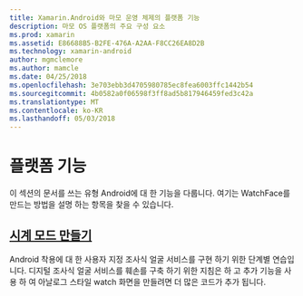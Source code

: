 ```yaml
---
title: Xamarin.Android와 마모 운영 체제의 플랫폼 기능
description: 마모 OS 플랫폼의 주요 구성 요소
ms.prod: xamarin
ms.assetid: E86688B5-B2FE-476A-A2AA-F8CC26EA8D2B
ms.technology: xamarin-android
author: mgmclemore
ms.author: mamcle
ms.date: 04/25/2018
ms.openlocfilehash: 3e703ebb3d4705980785ec8fea6003ffc1442b54
ms.sourcegitcommit: 4b0582a0f06598f3ff8ad5b817946459fed3c42a
ms.translationtype: MT
ms.contentlocale: ko-KR
ms.lasthandoff: 05/03/2018
---
```

# <a name="platform-features"></a>플랫폼 기능

이 섹션의 문서를 쓰는 유형 Android에 대 한 기능을 다룹니다. 여기는 WatchFace를 만드는 방법을 설명 하는 항목을 찾을 수 있습니다.
 
##  <a name="creating-a-watch-faceandroidwearplatformcreating-a-watchfacemd"></a>[시계 모드 만들기](~/android/wear/platform/creating-a-watchface.md)

Android 착용에 대 한 사용자 지정 조사식 얼굴 서비스를 구현 하기 위한 단계별 연습입니다. 디지털 조사식 얼굴 서비스를 훼손를 구축 하기 위한 지침은 하 고 추가 기능을 사용 하 여 아날로그 스타일 watch 화면을 만들려면 더 많은 코드가 추가 됩니다.
